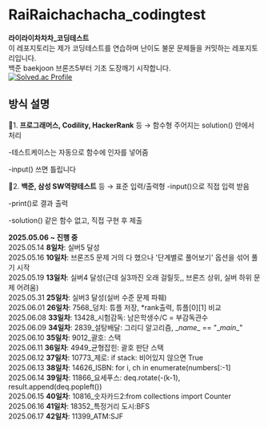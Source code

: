 # RaiRaichachacha_codingtest
**라이라이차차차_코딩테스트**
<br/>
이 레포지토리는 제가 코딩테스트를 연습하며 
난이도 불문
문제들을 커밋하는 레포지토리입니다.
<br/>
백준 baekjoon 브론즈5부터 기초 도장깨기 시작합니다.<br/>
[![Solved.ac Profile](http://mazassumnida.wtf/api/v2/generate_badge?boj=sealion)](https://solved.ac/sealion/)

## 방식 설명

🦖1. **프로그래머스, Codility, HackerRank** 등 → 함수형
주어지는 solution() 안에서 처리

-테스트케이스는 자동으로 함수에 인자를 넣어줌

-input() 쓰면 틀립니다

🦕2. **백준, 삼성 SW역량테스트** 등 → 표준 입력/출력형
-input()으로 직접 입력 받음

-print()로 결과 출력

-solution() 같은 함수 없고, 직접 구현 후 제출

**2025.05.06 ~ 진행 중** <br/>
2025.05.14 **8일차**: 실버5 달성 <br/>
2025.05.16 **10일차**: 브론즈5 문제 거의 다 했으나 '단계별로 풀어보기' 옵션을 섞어 풀기 시작<br/>
2025.05.19 **13일차**: 실버4 달성(근데 실3까진 오래 걸릴듯,, 브론즈 상위, 실버 하위 문제 어려움)<br/>
2025.05.31 **25일차**: 실버3 달성(실버 수준 문제 파훼)<br/>
2025.06.01 **26일차**: 7568_덩치: 튜플 저장, *rank출력, 튜플[0][1] 비교<br/>
2025.06.08 **33일차**: 13428_시험감독: 남은학생수/C = 부감독관수<br/>
2025.06.09 **34일차**: 2839_설탕배달: 그리디 알고리즘, \__name__ == "\__main__"<br/>
2025.06.10 **35일차**: 9012_괄호: 스택<br/>
2025.06.11 **36일차**: 4949_균형잡힌: 괄호 판단 스택<br/>
2025.06.12 **37일차**: 10773_제로: if stack: 비어있지 않으면 True <br/>
2025.06.13 **38일차**: 14626_ISBN: for i, ch in enumerate(numbers[:-1] <br/>
2025.06.14 **39일차**: 11866_요세푸스: deq.rotate(-(k-1), result.append(deq.popleft()) <br/>
2025.06.15 **40일차**: 10816_숫자카드2:from collections import Counter<br/>
2025.06.16 **41일차**: 18352_특정거리 도시:BFS<br/>
2025.06.17 **42일차**: 11399_ATM:SJF<br/>
